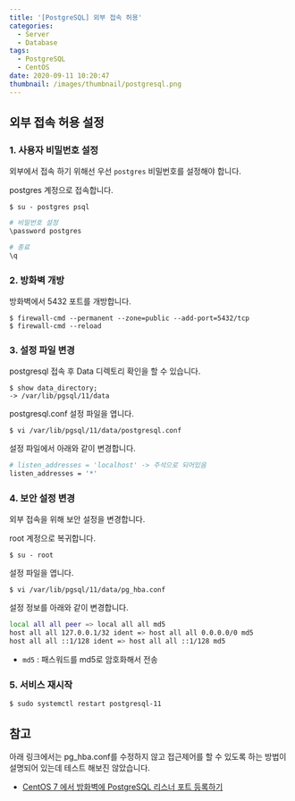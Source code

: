 ```yaml
---
title: '[PostgreSQL] 외부 접속 허용'
categories:
  - Server
  - Database
tags:
  - PostgreSQL
  - CentOS
date: 2020-09-11 10:20:47
thumbnail: /images/thumbnail/postgresql.png
---
```


## 외부 접속 허용 설정

### 1. 사용자 비밀번호 설정

외부에서 접속 하기 위해선 우선 `postgres` 비밀번호를 설정해야 합니다.

postgres 계정으로 접속합니다.

```shell
$ su - postgres psql
```

```bash
# 비밀번호 설정
\password postgres

# 종료
\q
```

### 2. 방화벽 개방

방화벽에서 5432 포트를 개방합니다.

```shell
$ firewall-cmd --permanent --zone=public --add-port=5432/tcp
$ firewall-cmd --reload
```

### 3. 설정 파일 변경

postgresql 접속 후 Data 디렉토리 확인을 할 수 있습니다.

```shell
$ show data_directory;
-> /var/lib/pgsql/11/data
```

postgresql.conf 설정 파일을 엽니다.

```shell
$ vi /var/lib/pgsql/11/data/postgresql.conf
```

설정 파일에서 아래와 같이 변경합니다.

```bash
# listen_addresses = 'localhost' -> 주석으로 되어있음
listen_addresses = '*'
```

### 4. 보안 설정 변경

외부 접속을 위해 보안 설정을 변경합니다.

root 계정으로 복귀합니다.

```shell
$ su - root
```

설정 파일을 엽니다.

```shell
$ vi /var/lib/pgsql/11/data/pg_hba.conf
```

설정 정보를 아래와 같이 변경합니다.

```bash
local all all peer => local all all md5
host all all 127.0.0.1/32 ident => host all all 0.0.0.0/0 md5
host all all ::1/128 ident => host all all ::1/128 md5
```

- `md5` : 패스워드를 md5로 암호화해서 전송

### 5. 서비스 재시작

```shell
$ sudo systemctl restart postgresql-11
```

## 참고

아래 링크에서는 pg_hba.conf를 수정하지 않고 접근제어를 할 수 있도록 하는 방법이 설명되어 있는데 테스트 해보진 않았습니다.

- [CentOS 7 에서 방화벽에 PostgreSQL 리스너 포트 등록하기](https://rastalion.me/centos-7-%EC%97%90%EC%84%9C-%EB%B0%A9%ED%99%94%EB%B2%BD%EC%97%90-postgresql-%EB%A6%AC%EC%8A%A4%EB%84%88-%ED%8F%AC%ED%8A%B8-%EB%93%B1%EB%A1%9D%ED%95%98%EA%B8%B0/)
